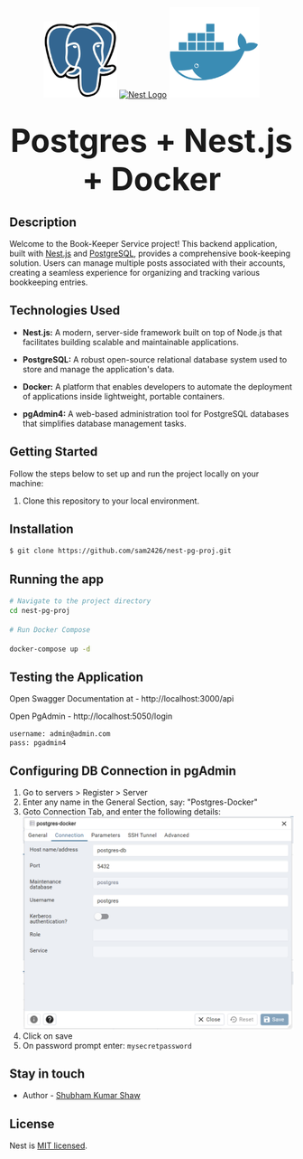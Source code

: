 <p align="center">
  <a href="https://www.postgresql.org/docs/14/intro-whatis.html" target="blank"><img src="./imgs//pngwing.com.png" width="130" alt="Docker Logo" /></a>
  <a href="http://nestjs.com/" target="blank"><img src="https://nestjs.com/img/logo-small.svg" width="200" alt="Nest Logo" /></a>
  <a href="" target="blank"><img src="./imgs/png-docker.png" width="160" alt="Postgres Logo" /></a>
</p>

[circleci-image]: https://img.shields.io/circleci/build/github/nestjs/nest/master?token=abc123def456
[circleci-url]: https://circleci.com/gh/nestjs/nest

#

<p align="center">
  <strong style="font-size: 4em;">Postgres + Nest.js + Docker</strong>
</p>

## Description

Welcome to the Book-Keeper Service project! This backend application, built with [Nest.js](https://github.com/nestjs/nest) and [PostgreSQL](https://www.postgresql.org/docs/14/intro-whatis.html), provides a comprehensive book-keeping solution. Users can manage multiple posts associated with their accounts, creating a seamless experience for organizing and tracking various bookkeeping entries.

## Technologies Used

- **Nest.js:** A modern, server-side framework built on top of Node.js that facilitates building scalable and maintainable applications.
- **PostgreSQL:** A robust open-source relational database system used to store and manage the application's data.

- **Docker:** A platform that enables developers to automate the deployment of applications inside lightweight, portable containers.

- **pgAdmin4:** A web-based administration tool for PostgreSQL databases that simplifies database management tasks.

## Getting Started

Follow the steps below to set up and run the project locally on your machine:

1. Clone this repository to your local environment.

## Installation

```bash
$ git clone https://github.com/sam2426/nest-pg-proj.git
```

## Running the app

```bash
# Navigate to the project directory
cd nest-pg-proj

# Run Docker Compose

docker-compose up -d
```

## Testing the Application

Open Swagger Documentation at - http://localhost:3000/api

Open PgAdmin - http://localhost:5050/login

```
username: admin@admin.com
pass: pgadmin4
```

## Configuring DB Connection in pgAdmin

1. Go to servers > Register > Server
2. Enter any name in the General Section, say: "Postgres-Docker"
3. Goto Connection Tab, and enter the following details:
   ![Connection](./imgs/Screenshot-connection.png)
4. Click on save
5. On password prompt enter: `mysecretpassword`

## Stay in touch

- Author - [Shubham Kumar Shaw](https://www.linkedin.com/in/shubham-shaw-860471b7/)

## License

Nest is [MIT licensed](LICENSE).
